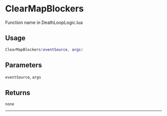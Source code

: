 # ClearMapBlockers
Function name in DeathLoopLogic.lua
## Usage
```lua
ClearMapBlockers(eventSource, args)
```
## Parameters
`eventSource`, `args`
## Returns
`none`

---